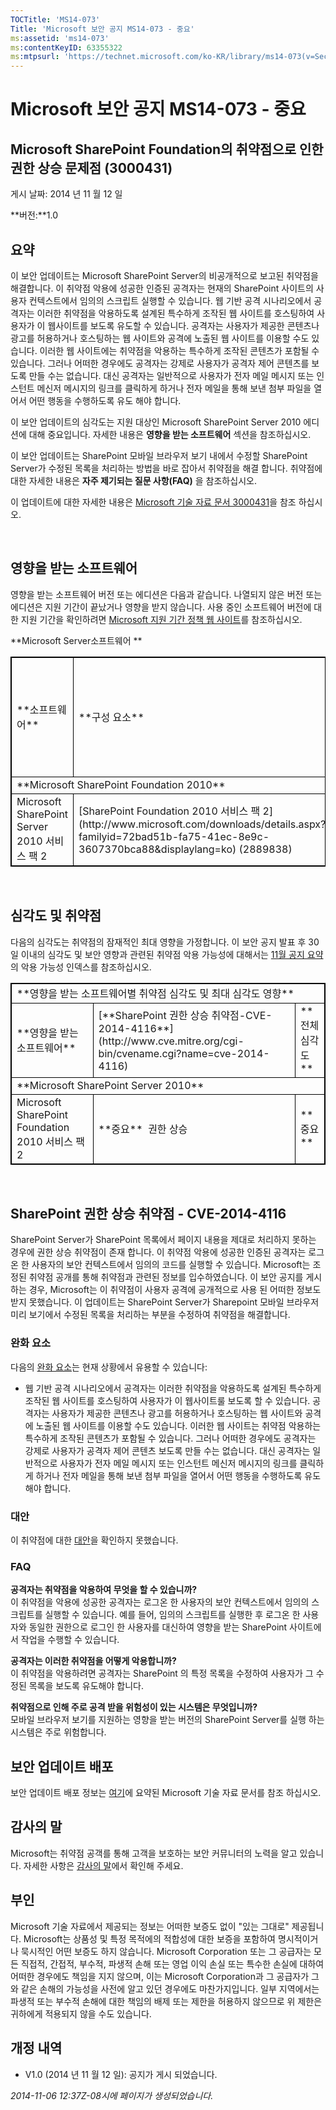 ```yaml
---
TOCTitle: 'MS14-073'
Title: 'Microsoft 보안 공지 MS14-073 - 중요'
ms:assetid: 'ms14-073'
ms:contentKeyID: 63355322
ms:mtpsurl: 'https://technet.microsoft.com/ko-KR/library/ms14-073(v=Security.10)'
---
```


Microsoft 보안 공지 MS14-073 - 중요
===================================

Microsoft SharePoint Foundation의 취약점으로 인한 권한 상승 문제점 (3000431)
----------------------------------------------------------------------------

게시 날짜: 2014 년 11 월 12 일

**버전:**1.0

요약
----

이 보안 업데이트는 Microsoft SharePoint Server의 비공개적으로 보고된 취약점을 해결합니다. 이 취약점 악용에 성공한 인증된 공격자는 현재의 SharePoint 사이트의 사용자 컨텍스트에서 임의의 스크립트 실행할 수 있습니다. 웹 기반 공격 시나리오에서 공격자는 이러한 취약점을 악용하도록 설계된 특수하게 조작된 웹 사이트를 호스팅하여 사용자가 이 웹사이트를 보도록 유도할 수 있습니다. 공격자는 사용자가 제공한 콘텐츠나 광고를 허용하거나 호스팅하는 웹 사이트와 공격에 노출된 웹 사이트를 이용할 수도 있습니다. 이러한 웹 사이트에는 취약점을 악용하는 특수하게 조작된 콘텐츠가 포함될 수 있습니다. 그러나 어떠한 경우에도 공격자는 강제로 사용자가 공격자 제어 콘텐츠를 보도록 만들 수는 없습니다. 대신 공격자는 일반적으로 사용자가 전자 메일 메시지 또는 인스턴트 메신저 메시지의 링크를 클릭하게 하거나 전자 메일을 통해 보낸 첨부 파일을 열어서 어떤 행동을 수행하도록 유도 해야 합니다.

이 보안 업데이트의 심각도는 지원 대상인 Microsoft SharePoint Server 2010 에디션에 대해 중요입니다. 자세한 내용은 **영향을 받는 소프트웨어** 섹션을 참조하십시오.

이 보안 업데이트는 SharePoint 모바일 브라우저 보기 내에서 수정할 SharePoint Server가 수정된 목록을 처리하는 방법을 바로 잡아서 취약점을 해결 합니다. 취약점에 대한 자세한 내용은 **자주 제기되는 질문 사항(FAQ)** 을 참조하십시오.

<span id="KBArticle"></span>
이 업데이트에 대한 자세한 내용은 [Microsoft 기술 자료 문서 3000431](https://support.microsoft.com/kb/3000431)을 참조 하십시오.

 

영향을 받는 소프트웨어
----------------------

<span id="sectionToggle0"></span>
영향을 받는 소프트웨어 버전 또는 에디션은 다음과 같습니다. 나열되지 않은 버전 또는 에디션은 지원 기간이 끝났거나 영향을 받지 않습니다. 사용 중인 소프트웨어 버전에 대한 지원 기간을 확인하려면 [Microsoft 지원 기간 정책 웹 사이트](http://go.microsoft.com/fwlink/?linkid=21742)를 참조하십시오.

**Microsoft Server소프트웨어 **

<p> </p>
<table style="border:1px solid black;">
<tr>
<td style="border:1px solid black;">
**소프트웨어**

</td>
<td style="border:1px solid black;">
**구성 요소**

</td>
<td style="border:1px solid black;">
**최대 보안 영향**

</td>
<td style="border:1px solid black;">
**전체심각도**

</td>
<td style="border:1px solid black;">
**대체된 업데이트**

</td>
</tr>
<tr>
<td style="border:1px solid black;" colspan="5">
**Microsoft SharePoint Foundation 2010**

</td>
</tr>
<tr>
<td style="border:1px solid black;">
Microsoft SharePoint Server 2010 서비스 팩 2

</td>
<td style="border:1px solid black;">
[SharePoint Foundation 2010 서비스 팩 2](http://www.microsoft.com/downloads/details.aspx?familyid=72bad51b-fa75-41ec-8e9c-3607370bca88&displaylang=ko)  
(2889838)

</td>
<td style="border:1px solid black;">
권한 상승

</td>
<td style="border:1px solid black;">
중요

</td>
<td style="border:1px solid black;">
[MS13-084](http://go.microsoft.com/fwlink/?linkid=324028)의 2589365

</td>
</tr>
</table>
 
 

심각도 및 취약점
----------------

<span id="sectionToggle1"></span>
다음의 심각도는 취약점의 잠재적인 최대 영향을 가정합니다. 이 보안 공지 발표 후 30일 이내의 심각도 및 보안 영향과 관련된 취약점 악용 가능성에 대해서는 [11월 공지 요약](https://technet.microsoft.com/library/security/ms14-nov)의 악용 가능성 인덱스를 참조하십시오.

<p> </p>
<table style="border:1px solid black;">
<tr>
<td style="border:1px solid black;" colspan="3">
**영향을 받는 소프트웨어별 취약점 심각도 및 최대 심각도 영향**

</td>
</tr>
<tr>
<td style="border:1px solid black;">
**영향을 받는 소프트웨어**

</td>
<td style="border:1px solid black;">
[**SharePoint 권한 상승 취약점-CVE-2014-4116**](http://www.cve.mitre.org/cgi-bin/cvename.cgi?name=cve-2014-4116)

</td>
<td style="border:1px solid black;">
**전체심각도**

</td>
</tr>
<tr>
<td style="border:1px solid black;" colspan="3">
**Microsoft SharePoint Server 2010**

</td>
</tr>
<tr>
<td style="border:1px solid black;">
Microsoft SharePoint Foundation 2010 서비스 팩 2

</td>
<td style="border:1px solid black;">
**중요**   
권한 상승

</td>
<td style="border:1px solid black;">
**중요**

</td>
</tr>
</table>
 
 

SharePoint 권한 상승 취약점 - CVE-2014-4116
-------------------------------------------

<span id="sectionToggle2"></span>
SharePoint Server가 SharePoint 목록에서 페이지 내용을 제대로 처리하지 못하는 경우에 권한 상승 취약점이 존재 합니다. 이 취약점 악용에 성공한 인증된 공격자는 로그온 한 사용자의 보안 컨텍스트에서 임의의 코드를 실행할 수 있습니다. Microsoft는 조정된 취약점 공개를 통해 취약점과 관련된 정보를 입수하였습니다. 이 보안 공지를 게시 하는 경우, Microsoft는 이 취약점이 사용자 공격에 공개적으로 사용 된 어떠한 정보도 받지 못했습니다. 이 업데이트는 SharePoint Server가 Sharepoint 모바일 브라우저 미리 보기에서 수정된 목록을 처리하는 부분을 수정하여 취약점을 해결합니다.

### 완화 요소

다음의 [완화 요소](https://technet.microsoft.com/library/security/dn848375.aspx)는 현재 상황에서 유용할 수 있습니다:

-   웹 기반 공격 시나리오에서 공격자는 이러한 취약점을 악용하도록 설계된 특수하게 조작된 웹 사이트를 호스팅하여 사용자가 이 웹사이트룰 보도록 할 수 있습니다. 공격자는 사용자가 제공한 콘텐츠나 광고를 허용하거나 호스팅하는 웹 사이트와 공격에 노출된 웹 사이트를 이용할 수도 있습니다. 이러한 웹 사이트는 취약점 악용하는 특수하게 조작된 콘텐츠가 포함될 수 있습니다. 그러나 어떠한 경우에도 공격자는 강제로 사용자가 공격자 제어 콘텐츠 보도록 만들 수는 없습니다. 대신 공격자는 일반적으로 사용자가 전자 메일 메시지 또는 인스턴트 메신저 메시지의 링크를 클릭하게 하거나 전자 메일을 통해 보낸 첨부 파일을 열어서 어떤 행동을 수행하도록 유도 해야 합니다.

### 대안

이 취약점에 대한 [대안](https://technet.microsoft.com/library/security/dn848375.aspx)을 확인하지 못했습니다.

### FAQ

**공격자는 취약점을 악용하여 무엇을 할 수 있습니까?**  
이 취약점을 악용에 성공한 공격자는 로그온 한 사용자의 보안 컨텍스트에서 임의의 스크립트를 실행할 수 있습니다. 예를 들어, 임의의 스크립트를 실행한 후 로그온 한 사용자와 동일한 권한으로 로그인 한 사용자를 대신하여 영향을 받는 SharePoint 사이트에서 작업을 수행할 수 있습니다.

**공격자는 이러한 취약점을 어떻게 악용합니까?**  
이 취약점을 악용하려면 공격자는 SharePoint 의 특정 목록을 수정하여 사용자가 그 수정된 목록을 보도록 유도해야 합니다.

**취약점으로 인해 주로 공격 받을 위험성이 있는 시스템은 무엇입니까?**  
모바일 브라우저 보기를 지원하는 영향을 받는 버전의 SharePoint Server를 실행 하는 시스템은 주로 위험합니다.

보안 업데이트 배포
------------------

<span id="sectionToggle3"></span>
보안 업데이트 배포 정보는 [여기](#kbarticle)에 요약된 Microsoft 기술 자료 문서를 참조 하십시오.

감사의 말
---------

<span id="sectionToggle4"></span>
Microsoft는 취약점 공객를 통해 고객을 보호하는 보안 커뮤니터의 노력을 알고 있습니다. 자세한 사항은 [감사의 말](https://technet.microsoft.com/library/security/dn820091.aspx)에서 확인해 주세요.

부인
----

<span id="sectionToggle5"></span>
Microsoft 기술 자료에서 제공되는 정보는 어떠한 보증도 없이 "있는 그대로" 제공됩니다. Microsoft는 상품성 및 특정 목적에의 적합성에 대한 보증을 포함하여 명시적이거나 묵시적인 어떤 보증도 하지 않습니다. Microsoft Corporation 또는 그 공급자는 모든 직접적, 간접적, 부수적, 파생적 손해 또는 영업 이익 손실 또는 특수한 손실에 대하여 어떠한 경우에도 책임을 지지 않으며, 이는 Microsoft Corporation과 그 공급자가 그와 같은 손해의 가능성을 사전에 알고 있던 경우에도 마찬가지입니다. 일부 지역에서는 파생적 또는 부수적 손해에 대한 책임의 배제 또는 제한을 허용하지 않으므로 위 제한은 귀하에게 적용되지 않을 수도 있습니다.

개정 내역
---------

<span id="sectionToggle6"></span>
-   V1.0 (2014 년 11 월 12 일): 공지가 게시 되었습니다.

*2014-11-06 12:37Z-08시에 페이지가 생성되었습니다.*
